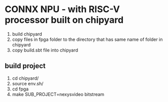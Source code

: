 # CONNX NPU - with RISC-V processor built on chipyard

1. build chipyard 
2. copy files in fpga folder to the directory that has same name of folder in chipyard
3. copy build.sbt file into chipyard

## build project
1. cd chipyard/
2. source env.sh/
3. cd fpga
4. make SUB_PROJECT=nexysvideo bitstream
